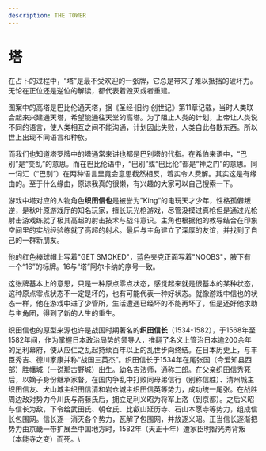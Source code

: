 ```yaml
---
description: THE TOWER
---
```


# 塔

在占卜的过程中，“塔”是最不受欢迎的一张牌，它总是带来了难以抵挡的破坏力。无论在正位还是逆位的解读，都代表着毁灭或者重建。

图案中的高塔是巴比伦通天塔，据《圣经·旧约·创世记》第11章记载，当时人类联合起来兴建通天塔，希望能通往天堂的高塔。为了阻止人类的计划，上帝让人类说不同的语言，使人类相互之间不能沟通，计划因此失败，人类自此各散东西。所以世上出现不同语言和种族。

而我们也知道塔罗牌中的塔通常来讲也都是巴别塔的代指。在希伯来语中，“巴别”是“变乱”的意思。而在巴比伦语中，“巴别”或“巴比伦”都是“神之门”的意思。同一词汇（“巴别”）在两种语言里竟会意思截然相反，着实令人费解。其实这是有缘由的。至于什么缘由，原谅我真的很懒，有兴趣的大家可以自己搜索一下。

游戏中塔对应的人物角色**织田信也**是被誉为”King“的电玩天才少年，性格孤僻叛逆，是秋叶原游戏厅的知名玩家，擅长玩光枪游戏，尽管没摸过真枪但是通过光枪射击游戏练就了极其高超的射击技术与战斗意识。主角也根据他的教导结合在印象空间里的实战经验练就了高超的射术。最后与主角建立了深厚的友谊，并找到了自己的一群新朋友。

他的红色棒球帽上写着"GET SMOKED"，蓝色夹克正面写着"NOOBS"，腋下有一个“16”的标牌。16与“塔”阿尔卡纳的序号一致。

这张牌基本上的意思，只是一种原点零点状态，感觉起来就是很基本的某种状态，这种原点零点状态不一定是坏的，也有可能代表一种好状态。就像游戏中信也的状态一样，他在游戏中进了少管所，生活遭遇已经坏的不能再坏了，但是还好他求助与主角团，得到了新的人生的重生。

织田信也的原型来源也许是战国时期著名的**织田信长**（1534-1582），于1568年至1582年间，作为掌握日本政治局势的领导人，推翻了名义上管治日本逾200余年的足利幕府，使从应仁之乱起持续百年以上的乱世步向终结。在日本历史上，与丰臣秀吉、德川家康并称“战国三英杰”。织田信长于1534年在尾张国（今爱知县西部）胜幡城（一说那古野城）出生。幼名吉法师，通称三郎。在父亲织田信秀死后，以嫡子身份继承家督。在国内争乱中打败同母弟信行（别称信胜）、清州城主织田信友、犬山城主织田信清和岩仓城主织田信英等势力，成功统一尾张。在战胜周边敌对势力今川氏与斋藤氏后，拥立足利义昭为将军上洛（到京都）。之后义昭与信长为敌，下令给武田氏、朝仓氏、比叡山延历寺、石山本愿寺等势力，组成信长包围网。信长逐一消灭各个势力，瓦解了包围网，并放逐义昭。正当信长逐渐把势力由京畿一带扩展至中国地方时，1582年（天正十年）遭家臣明智光秀背叛（本能寺之变）而死。\
